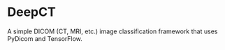 # DeepCT
A simple DICOM (CT, MRI, etc.) image classification framework that uses PyDicom and TensorFlow.
